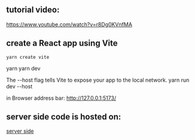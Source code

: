 ## tutorial video:

https://www.youtube.com/watch?v=r8Dg0KVnfMA

## create a React app using Vite

```
yarn create vite
```

yarn
yarn dev

The --host flag tells Vite to expose your app to the local network.
yarn run dev --host

in Browser address bar:
http://127.0.0.1:5173/

## server side code is hosted on:

[server side](https://github.com/cxxyao2/server-in-typescript/tree/react-query-server)
